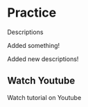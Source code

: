 # Practice

Descriptions


Added something!

Added new descriptions!

## Watch Youtube

Watch tutorial on Youtube